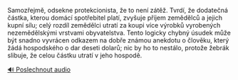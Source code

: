 
Samozřejmě, odsekne protekcionista, že to není zátěž. Tvrdí, že dodatečná částka, kterou domácí spotřebitel platí, zvyšuje příjem zemědělců a jejich kupní sílu; celý rozdíl zemědělci utratí za koupi více výrobků vyrobených nezemědělskými vrstvami obyvatelstva. Tento logicky chybný úsudek může být snadno vyvrácen odkazem na dobře známou anekdotu o člověku, který žádá hospodského o dar deseti dolarů; nic by ho to nestálo, protože žebrák slibuje, že celou částku utratí v jeho hospodě.

[🔊 Poslechnout audio](/data/7-paragraphs/audio/chapter_62/para_002-Samozejm-odsekne-protekcionista-e-to-nen-zt.mp3)
